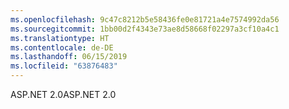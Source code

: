 ```yaml
---
ms.openlocfilehash: 9c47c8212b5e58436fe0e81721a4e7574992da56
ms.sourcegitcommit: 1bb00d2f4343e73ae8d58668f02297a3cf10a4c1
ms.translationtype: HT
ms.contentlocale: de-DE
ms.lasthandoff: 06/15/2019
ms.locfileid: "63876483"
---
```

<span data-ttu-id="29ecb-101">ASP.NET 2.0</span><span class="sxs-lookup"><span data-stu-id="29ecb-101">ASP.NET 2.0</span></span>